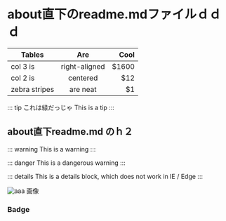 # about直下のreadme.mdファイルｄｄｄ

| Tables| Are           | Cool  |
| ------------- |:-------------:| -----:|
| col 3 is      | right-aligned | $1600 |
| col 2 is      | centered      |   $12 |
| zebra stripes | are neat      |    $1 |

::: tip これは緑だっじゃ
This is a tip
:::

## about直下readme.md のｈ２
::: warning
This is a warning
:::

::: danger
This is a dangerous warning
:::

::: details
This is a details block, which does not work in IE / Edge
:::

![aaa](/test.png)
画像


### Badge <Badge text="beta" type="warning" /> <Badge text="default theme"/>
